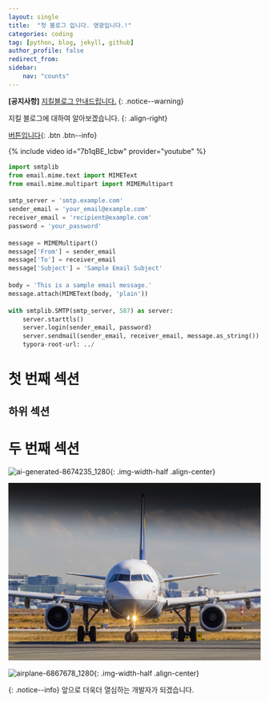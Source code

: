 ```yaml
---
layout: single
title:  "첫 블로그 입니다. 영광입니다.!"
categories: coding
tag: [python, blog, jekyll, github]
author_profile: false
redirect_from:
sidebar:
    nav: "counts"
---
```



**[공지사항]** [지킬블로그 안내드립니다.](https://mmistakes.github.io/minimal-mistakes/docs/quick-start-guide/)
{: .notice--warning}

지킬 블로그에 대하여 알아보겠습니다.
{: .align-right}   
<!-- 오른쪽정렬 -->
[버튼입니다](https://google.com){: .btn .btn--info}

{% include video id="7b1qBE_Icbw" provider="youtube" %}

```python
import smtplib
from email.mime.text import MIMEText
from email.mime.multipart import MIMEMultipart

smtp_server = 'smtp.example.com'
sender_email = 'your_email@example.com'
receiver_email = 'recipient@example.com'
password = 'your_password'

message = MIMEMultipart()
message['From'] = sender_email
message['To'] = receiver_email
message['Subject'] = 'Sample Email Subject'

body = 'This is a sample email message.'
message.attach(MIMEText(body, 'plain'))

with smtplib.SMTP(smtp_server, 587) as server:
    server.starttls()
    server.login(sender_email, password)
    server.sendmail(sender_email, receiver_email, message.as_string())
    typora-root-url: ../  
```


# 첫 번째 섹션

## 하위 섹션

# 두 번째 섹션


<!--sass 폴더에서 minimal에 _utilities.scss 파일 ㅇ-->
![ai-generated-8674235_1280]({{site.url}}/images/2024-04-16-first/ai-generated-8674235_1280.png){: .img-width-half .align-center}



![airbus-8607152_1280](/images/2024-04-16-first/airbus-8607152_1280.jpg)




![airplane-6867678_1280]({{site.url}}/images/2024-04-16-first/airplane-6867678_1280.jpg){: .img-width-half .align-center}


<!-- {: .notice--danger} 빨간색  -->
{: .notice--info} 
앞으로 더욱더 열심하는 개발자가 되겠습니다.
